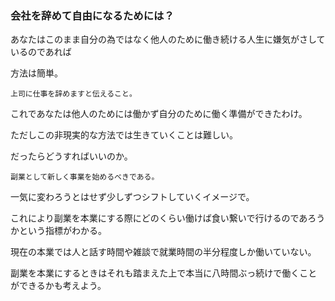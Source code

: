 ### 会社を辞めて自由になるためには？

あなたはこのまま自分の為ではなく他人のために働き続ける人生に嫌気がさしているのであれば

方法は簡単。

`上司に仕事を辞めますと伝えること。`

これであなたは他人のためには働かず自分のために働く準備ができたわけ。

ただしこの非現実的な方法では生きていくことは難しい。

だったらどうすればいいのか。

`副業として新しく事業を始めるべきである。`

一気に変わろうとはせず少しずつシフトしていくイメージで。

これにより副業を本業にする際にどのくらい働けば食い繋いで行けるのであろうかという指標がわかる。

現在の本業では人と話す時間や雑談で就業時間の半分程度しか働いていない。

副業を本業にするときはそれも踏まえた上で本当に八時間ぶっ続けで働くことができるかも考えよう。
